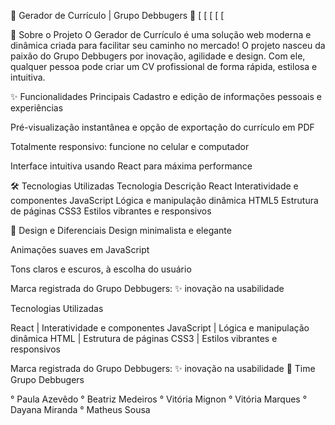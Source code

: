 
🚀 Gerador de Currículo | Grupo Debbugers 🐞
[
[
[
[
[

🌟 Sobre o Projeto
O Gerador de Currículo é uma solução web moderna e dinâmica criada para facilitar seu caminho no mercado! O projeto nasceu da paixão do Grupo Debbugers por inovação, agilidade e design. Com ele, qualquer pessoa pode criar um CV profissional de forma rápida, estilosa e intuitiva.

✨ Funcionalidades Principais
Cadastro e edição de informações pessoais e experiências

Pré-visualização instantânea e opção de exportação do currículo em PDF

Totalmente responsivo: funcione no celular e computador

Interface intuitiva usando React para máxima performance

🛠️ Tecnologias Utilizadas
Tecnologia	Descrição
React	Interatividade e componentes
JavaScript	Lógica e manipulação dinâmica
HTML5	Estrutura de páginas
CSS3	Estilos vibrantes e responsivos


🎨 Design e Diferenciais
Design minimalista e elegante

Animações suaves em JavaScript

Tons claros e escuros, à escolha do usuário

Marca registrada do Grupo Debbugers: ✨ inovação na usabilidade

Tecnologias Utilizadas

React	 | Interatividade e componentes
JavaScript	| Lógica e manipulação dinâmica
HTML | 	Estrutura de páginas
CSS3 | 	Estilos vibrantes e responsivos


Marca registrada do Grupo Debbugers: ✨ inovação na usabilidade
👥 Time Grupo Debbugers 

 ° Paula Azevêdo 
 ° Beatriz Medeiros
 ° Vitória Mignon
 ° Vitória Marques
 ° Dayana Miranda 
 ° Matheus Sousa 
